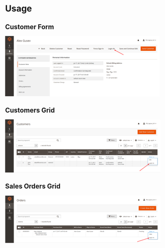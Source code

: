 # Usage

## Customer Form

![orders](usage/customer_form/customer_form.png)

## Customers Grid

![customers](usage/customers/customers.png)

## Sales Orders Grid

![orders](usage/sale_orders/sale_orders.png)